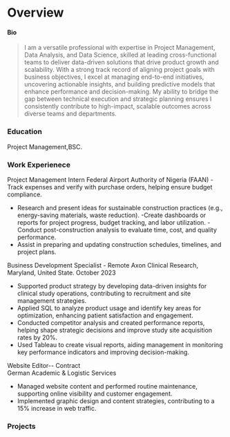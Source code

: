 # Overview 
#### Bio
> I am a versatile professional with expertise in Project Management, Data Analysis, and Data Science, skilled at leading cross-functional teams to deliver data-driven solutions that drive product growth and scalability. With a strong track record of aligning project goals with business objectives, I excel at managing end-to-end initiatives, uncovering actionable insights, and building predictive models that enhance performance and decision-making. My ability to bridge the gap between technical execution and strategic planning ensures I consistently contribute to high-impact, scalable outcomes across diverse teams and departments.


### Education
Project Management,BSC.

### Work Experienece

Project Management Intern
Federal Airport Authority of Nigeria (FAAN) 
-Track expenses and verify with purchase orders, helping ensure budget compliance.
- Research and present ideas for sustainable construction practices (e.g., energy-saving materials, waste reduction).
-Create dashboards or reports for project progress, budget tracking, and labor utilization.
-Conduct post-construction analysis to evaluate time, cost, and quality performance.
- Assist in preparing and updating construction schedules, timelines, and project plans.

Business Development Specialist - Remote
Axon Clinical Research, Maryland, United State.
October 2023 
- Supported product strategy by developing data-driven insights for clinical study operations, contributing to recruitment and site management strategies.
- Applied SQL to analyze product usage and identify key areas for optimization, enhancing patient satisfaction and engagement.
- Conducted competitor analysis and created performance reports, helping shape strategic decisions and improve study site acquisition rates by 20%.
- Used Tableau to create visual reports, aiding management in monitoring key performance indicators and improving decision-making.

Website Editor-- Contract  
German Academic & Logistic Services 
- Managed website content and performed routine maintenance, supporting online visibility and customer engagement.
- Implemented graphic design and content strategies, contributing to a 15% increase in web traffic.



### Projects
